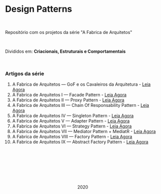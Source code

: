 # Design Patterns
<br>
<p>Repositório com os projetos da série "A Fabrica de Arquitetos"</p>
<br>
<p>Divididos em: <strong>Criacionais, Estruturais e Comportamentais</strong></p>
<br>
<h3>Artigos da série</h3>

<ol>
  <li>A Fabrica de Arquitetos — GoF e os Cavaleiros da Arquitetura</strong> - <a href="https://eschechola.com.br/2020/02/13/a-fabrica-de-arquitetos-gof-e-os-cavaleiros-da-arquitetura">Leia Agora</a></li>
  
  <li>A Fabrica de Arquitetos I — Facade Pattern</strong> - <a href="https://eschechola.com.br/2020/02/13/a-fabrica-de-arquitetos-i-facade-pattern">Leia Agora</a></li>
  
  <li>A Fabrica de Arquitetos II — Proxy Pattern</strong> - <a href="https://eschechola.com.br/2020/03/11/a-fabrica-de-arquitetos-ii-proxy-pattern">Leia Agora</a></li>

  <li>A Fabrica de Arquitetos III — Chain Of Responsability Pattern</strong> - <a href="https://eschechola.com.br/2020/09/20/a-fabrica-de-arquitetos-iii-chain-of-responsibility-pattern">Leia Agora</a></li>

  <li>A Fabrica de Arquitetos IV — Singleton Pattern</strong> - <a href="https://eschechola.com.br/2020/10/04/a-fabrica-de-arquitetos-iv-singleton-pattern">Leia Agora</a></li>
  
  <li>A Fabrica de Arquitetos V — Adapter Pattern</strong> - <a href="https://eschechola.com.br/2020/10/19/a-fabrica-de-arquitetos-v-adapter-pattern">Leia Agora</a></li>
  
  <li>A Fabrica de Arquitetos VI — Strategy Pattern</strong> - <a href="https://eschechola.com.br/2020/11/08/a-fabrica-de-arquitetos-vi-strategy-pattern">Leia Agora</a></li>
  
  <li>A Fabrica de Arquitetos VII — Mediator Pattern + MediatR</strong> - <a href="https://eschechola.com.br/2020/12/07/a-fabrica-de-arquitetos-vii-mediator-pattern-mediatr">Leia Agora</a></li>
  
  <li>A Fabrica de Arquitetos VIII — Factory Pattern</strong> - <a href="https://eschechola.com.br/2021/01/03/a-fabrica-de-arquitetos-viii-factory-pattern">Leia Agora</a></li>
  
  <li>A Fabrica de Arquitetos IX — Abstract Factory Pattern</strong> - <a href="https://eschechola.com.br/2021/03/08/a-fabrica-de-arquitetos-ix-abstract-factory-pattern">Leia Agora</a></li>
</ol>

<br><br><br>
<br><br><br>

<p align="center">2020</p>
